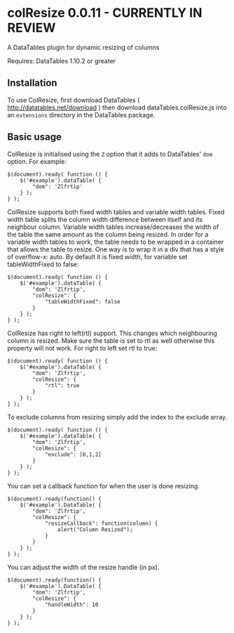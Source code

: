 colResize 0.0.11 - CURRENTLY IN REVIEW
=========

A DataTables plugin for dynamic resizing of columns

Requires: DataTables 1.10.2 or greater

Installation
------------
To use ColResize, first download DataTables ( http://datatables.net/download ) 
then download dataTables.colResize.js into an `extensions` directory in the DataTables package.

Basic usage
-----------
ColResize is initialised using the `Z` option that it adds to DataTables' `dom` option. For example:

	$(document).ready( function () {
		$('#example').dataTable( {
			"dom": 'Zlfrtip'
		} );
	} );
	
ColResize supports both fixed width tables and variable width tables.
Fixed width table splits the column width difference between itself and its neighbour column.
Variable width tables increase/decreases the width of the table the same amount as the column being resized.
In order for a variable width tables to work, the table needs to be wrapped in a container that allows the table to resize.
One way is to wrap it in a div that has a style of overflow-x: auto.
By default it is fixed width, for variable set tableWidthFixed to false:

	$(document).ready( function () {
		$('#example').dataTable( {
			"dom": 'Zlfrtip',
			"colResize": {
				"tableWidthFixed": false
			}
		} );
	} );
	
ColResize has right to left(rtl) support.
This changes which neighbouring column is resized. Make sure the table
is set to rtl as well otherwise this property will not work.
For right to left set rtl to true:

	$(document).ready( function () {
		$('#example').dataTable( {
			"dom": 'Zlfrtip',
			"colResize": {
				"rtl": true
			}
		} );
	} );
	
To exclude columns from resizing simply add the index to the exclude array.

	$(document).ready( function () {
		$('#example').dataTable( {
			"dom": 'Zlfrtip',
			"colResize": {
				"exclude": [0,1,2]
			}
		} );
	} );

You can set a callback function for when the user is done resizing.

	$(document).ready(function() {
		$('#example').DataTable( {
			"dom": 'Zlfrtip',
			"colResize": {
				"resizeCallback": function(column) {
					alert("Column Resized");
				}
			}
		} );
	} );

You can adjust the width of the resize handle (in px).

	$(document).ready(function() {
		$('#example').DataTable( {
			"dom": 'Zlfrtip',
			"colResize": {
				"handleWidth": 10
			}
		} );
	} );

